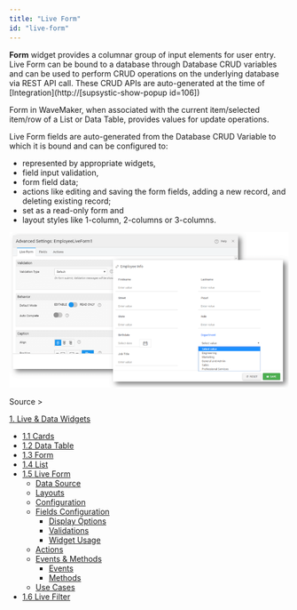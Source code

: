 ```yaml
---
title: "Live Form"
id: "live-form"
---
```


**Form** widget provides a columnar group of input elements for user entry. Live Form can be bound to a database through Database CRUD variables and can be used to perform CRUD operations on the underlying database via REST API call. These CRUD APIs are auto-generated at the time of [Integration](http://[supsystic-show-popup id=106])

Form in WaveMaker, when associated with the current item/selected item/row of a List or Data Table, provides values for update operations.

Live Form fields are auto-generated from the Database CRUD Variable to which it is bound and can be configured to:

- represented by appropriate widgets,
- field input validation,
- form field data;
- actions like editing and saving the form fields, adding a new record, and deleting existing record;
- set as a read-only form and
- layout styles like 1-column, 2-columns or 3-columns.

[![](../assets/LiveForm_concept.png)](../assets/LiveForm_concept.png)

Source >

[1\. Live & Data Widgets](/learn/app-development/widgets/widget-library/#data-live)

- [1.1 Cards](/learn/app-development/widgets/datalive/cards/)
- [1.2 Data Table](/learn/app-development/widgets/datalive/data-table/)
- [1.3 Form](/learn/app-development/widgets/datalive/form/)
- [1.4 List](/learn/app-development/widgets/datalive/list/)
- [1.5 Live Form](/learn/app-development/widgets/datalive/live-form/)
    - [Data Source](/learn/app-development/widgets/datalive/live-form/live-form-data-source/)
    - [Layouts](/learn/app-development/widgets/datalive/live-form/liveform-layouts/)
    - [Configuration](/learn/app-development/widgets/datalive/live-form/liveform-configurations/)
    - [Fields Configuration](/learn/app-development/widgets/datalive/live-form/fields-configuration/)
        - [Display Options](/learn/app-development/widgets/datalive/live-form/fields-configuration/#display)
        - [Validations](/learn/app-development/widgets/datalive/live-form/fields-configuration/#validations)
        - [Widget Usage](/learn/app-development/widgets/datalive/live-form/fields-configuration/#widgets)
    - [Actions](/learn/app-development/widgets/datalive/live-form/liveform-actions/)
    - [Events & Methods](/learn/app-development/widgets/datalive/live-form/events-methods/)
        - [Events](/learn/app-development/widgets/datalive/live-form/events-methods/#events)
        - [Methods](/learn/app-development/widgets/datalive/live-form/events-methods/#methods)
    - [Use Cases](/learn/app-development/widgets/datalive/live-form/liveform-use-cases/)
- [1.6 Live Filter](/learn/app-development/widgets/datalive/live-filter/)
